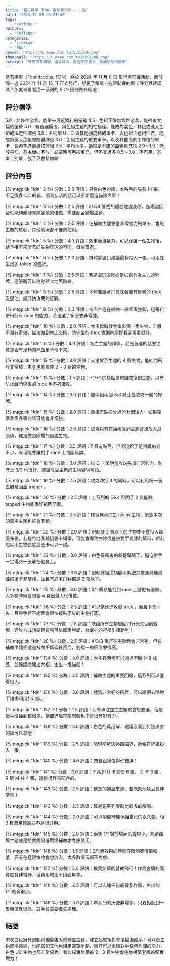 ```yaml
---
title: "基石構築（FDN）限制賽介紹 — 白色"
date: "2024-11-05 08:25:02"
tags:
  - "jeffchen"
authors:
  - "jeffchen"
categories:
  - "Limited"
  - "FDN"
cover: "https://i.meee.com.tw/55Sz5nO.png"
thumbnail: "https://i.meee.com.tw/55Sz5nO.png"
excerpt: "有天使有貓貓，還會補血，適合守序善良、兼顧攻防的玩家"
---
```


基石構築（Foundations, FDN） 將於 2024 年 11 月 8 日 舉行售前賽活動，而於隔一週 2024 年 11 月 15 日 正式發行，想更了解單卡在限制賽的單卡評分與建議嗎？那就來看看這一系列的 FDN 限制賽介紹吧！

## 評分標準

5.0：無條件必拿，能帶來幾近勝利的優勢
4.5：色組正確無條件必拿，能帶來大幅的優勢
4.0：有首選價值，與色組主題的相性極佳，能成為混色／轉色或進入色組的決定性牌張
3.5：系列頂 U、C 與其他強度夠的單卡，與色組主題相性佳，能成為進入色組的關鍵牌張
3.0：色組主題的重要單卡，以及其他高於平均值的單卡，會希望進到最終牌組
2.5：平均水準，通常是不錯的曲線填充物
2.0～1.0：低於平均，基本傾向不放，必要時可用來填充，但不宜過多
0.5～0.0：不可用，基本上別放，放了只會幫你輸

## 評分內容

<!---2--->
{% mtgpick "fdn" 2 %}
分數：3.5
評語：只看白色的話，本系列的貓有 14 張，不乏很多 UC 的貓，順利存活的話可以不斷製造貓貓大軍！


<!---3--->
{% mtgpick "fdn" 3 %}
分數：2.5
評語：5/4/4 警戒的體格勉強及格，進場當回合就能夠觸發異能是他的優點，需要配合鋪場主題。

<!---4--->
{% mtgpick "fdn" 4 %}
分數：2.5
評語：在補血主題會是非常強力的單卡，會是主題的核心，其他情況都不推薦使用。


<!---5--->
{% mtgpick "fdn" 5 %}
分數：4.0
評語：效果簡單暴力，可以保護一個生物後，給予接下來所有的生物穿透的可能，值得首選。


<!---6--->
{% mtgpick "fdn" 6 %}
分數：2.0
評語：群體膨脹只建議最多投入一張，可用在生很多 token 的套牌。


<!---7--->
{% mtgpick "fdn" 7 %}
分數：2.5
評語：若是要玩偏慢或是以飛兵為主力的套牌，這張牌可以為你建立地面防線。

<!---8--->
{% mtgpick "fdn" 8 %}
分數：2.5
評語：本體要跟著打意味著要有足夠的 trick 支援他，屬於快攻用的好牌。


<!---9--->
{% mtgpick "fdn" 9 %}
分數：3.0
評語：補血主題在輪抽一直都很強勢，這張自帶飛行有 race 的能力，若是選了多張會非常強。


<!---10--->
{% mtgpick "fdn" 10 %}
分數：2.0
評語：大多數時候會拿來保一隻生物，全體不滅有奇效，無法做到向上交換，防守型的 trick 會偏向剛好看到再拿就好。


<!---11--->
{% mtgpick "fdn" 11 %}
分數：4.0
評語：補血主題的炸彈，若是首選的話要注意是否有足夠的補血單卡傳下來。


<!---12--->
{% mtgpick "fdn" 12 %}
分數：3.0
評語：支援放豆主題的 4 費生物，能給到飛兵非常棒，本身也能看住 2 ~ 3 費的生物。


<!---13--->
{% mtgpick "fdn" 13 %}
分數：1.5
評語：+1/+1 的缺點是較難交換到生物，只有防止戰鬥傷害的 trick 也不夠優質。


<!---14--->
{% mtgpick "fdn" 14 %}
分數：3.0
評語：能叫出兩個 3/3 騎士是攻防一體的好牌。


<!---15--->
{% mtgpick "fdn" 15 %}
分數：2.0
評語：效果有點像曾經的[七個矮人](https:/scryfall.com/card/eld/141/seven-dwarves/)，如果獨家拿很多張的話可能會非常強。


<!---16--->
{% mtgpick "fdn" 16 %}
分數：2.0
評語：認為只有在抽兩張的主題會想放入這張牌，或是做為鋪場的過渡生物。

<!---17--->
{% mtgpick "fdn" 17 %}
分數：3.5
評語：7 費有點高，但閃現給了這張牌加分不少，有可能會讓對手 race 上判斷錯誤。



<!---18--->
{% mtgpick "fdn" 18 %}
分數：3.0
評語：以 C 卡來說進攻端先攻非常強力，防守上 3/3 也很好，能讓放豆主題的生物變得可怕。


<!---19--->
{% mtgpick "fdn" 19 %}
分數：2.5
評語：攻或防打 3 的同時，可以利用補一滴血觸發回血 trigger 。


<!---20--->
{% mtgpick "fdn" 20 %}
分數：2.5
評語：上系列的 DSK 證明了 2 費能殺 tapped 生物能很好搶回節奏。


<!---21--->
{% mtgpick "fdn" 21 %}
分數：2.5
評語：樸實無華的生 token 生物，配合本次的鋪場主題也許會不錯。


<!---22--->
{% mtgpick "fdn" 22 %}
分數：2.0
評語：限制賽 2 費以下的生物並不會投入那麼多張，若是特地圍繞這張卡構築，可能會導致曲線很差被對手貫穿的情形，但若想以小生物快攻這張卡可以一試。


<!---23--->
{% mtgpick "fdn" 23 %}
分數：3.0
評語：白色最厲害的就是鋪場了，逼迫對手一定得交一張解在他身上。


<!---24--->
{% mtgpick "fdn" 24 %}
分數：3.0
評語：限制賽裡這類能消耗法力槽兼具補資源的單卡非常棒，並且有許多飛兵都是 2 攻以下。


<!---25--->
{% mtgpick "fdn" 25 %}
分數：3.0
評語：3/1 繫命能打到 race 上就更有優勢，大多數時候會想要 4 費出最大化價值。


<!---26--->
{% mtgpick "fdn" 26 %}
分數：2.5
評語：可以當作進攻型 trick ，而且不會消失！且對手若不處理會很快被貼了皮的生物打死。


<!---27--->
{% mtgpick "fdn" 27 %}
分數：2.5
評語：能讓所有生物變回飛行天使回到戰場，進攻方成功結算這張可以確定勝局，女武神的祝福引領勝利！


<!---28--->
{% mtgpick "fdn" 28 %}
分數：2.5
評語：4/3/3 飛行在劣勢時會非常差，但在補血主題裡透過補血不斷延長回合，刺探一的價值會很高。


<!------------------------------>


<!---134--->
{% mtgpick "fdn" 134 %}
分數：4.0
評語：大多數時候可以透過不斷 [+1] 放豆，並保護他開出大招，生出一堆貓貓！

<!---135--->
{% mtgpick "fdn" 135 %}
分數：3.0
評語：補血主題的重要回報，這系列可以養得很大。

<!---136--->
{% mtgpick "fdn" 136 %}
分數：3.0
評語：體質非常好的飛兵，可以順便去除對手墳場利用的可能。

<!---137--->
{% mtgpick "fdn" 137 %}
分數：1.5
評語：只有專注加血主題的會想要選，但是起手沒抽到都很差，橫置進場在限制賽也不是很有影響力。

<!---138--->
{% mtgpick "fdn" 138 %}
分數：3.0
評語：白色的萬用解，建議沒看到特別厲害的牌可以拿他！


<!---139--->
{% mtgpick "fdn" 139 %}
分數：2.5
評語：閃現能解決神器結界，適合在牌組投入一張。

<!---140--->
{% mtgpick "fdn" 140 %}
分數：4.0
評語：四費正掃值得你首選！


<!---141--->
{% mtgpick "fdn" 141 %}
分數：3.0
評語：本系列 U 卡天使 6 張、 C 卡 3 張 、 R 跟 M 共 4 張，還是很容易配合的。

<!---142--->
{% mtgpick "fdn" 142 %}
分數：2.5
評語：穩定的補血來源，若能幫他放豆會非常強！

<!---143--->
{% mtgpick "fdn" 143 %}
分數：2.5
評語：算是這系列限制比較多的解場。

<!---144--->
{% mtgpick "fdn" 144 %}
分數：2.0
評語：可以瞬間時機保護自己的永久物，但 3 費費用較高並不是很好用。

<!---145--->
{% mtgpick "fdn" 145 %}
分數：2.0
評語：兩隻 1/1 對於場面影響較小，若是鋪場主題或是想要觸發進戰場補血才考慮使用。

<!---146--->
{% mtgpick "fdn" 146 %}
分數：1.5
評語：2/1 無效果的體質在限制賽價值較低，只有在極限快攻會想放入，大多數情況都不考慮。

<!---147--->
{% mtgpick "fdn" 147 %}
分數：3.0
評語：樸實無華的警戒飛行！作為套牌的高費威脅非常棒，但費用較高不用過早拿。

<!---148--->
{% mtgpick "fdn" 148 %}
分數：2.5
評語：可以去除任何威脅及炸彈，生出的 1/1 威脅很小。

<!---149--->
{% mtgpick "fdn" 149 %}
分數：3.0
評語：本系列的天使非常多，只要搭配到一隻價值就很高，對手會需要優先處理。




## 結語


本次白色擁有限制賽裡最強大的補血主題，建立起來絕對會是最強體系！可以走生物鋪場路線，也能搭配其他色組走空軍壓制，擁有可以處理對手任何炸彈的能力，白色 UC 生物也都非常優秀，看似樸實無華的 2、3 費生物會是你構築套牌的堅實戰力！
